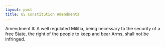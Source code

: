 ```yaml
---
layout: post
title: US Constitution Amendments
---
```


Amendment II: A well regulated Militia, being necessary to the security of a free State, the right of the people to keep and bear Arms, shall not be infringed.

